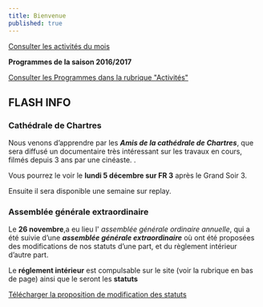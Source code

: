```yaml
---
title: Bienvenue
published: true
---
```


<p><a href="/pages/activites-du-mois.html" class="bouton">Consulter les activités du mois</a></p>  

**Programmes de la saison 2016/2017**

[Consulter les Programmes dans la rubrique "Activités"](/pages/activites.html)




## FLASH INFO    

### Cathédrale de Chartres  

Nous venons d’apprendre par les **_Amis de la cathédrale de Chartres_**, que sera diffusé un documentaire très intéressant sur les travaux en cours, filmés depuis 3 ans par une cinéaste.  .
 
Vous pourrez le voir le **lundi 5 décembre sur FR 3** après le Grand Soir 3.
 
Ensuite il sera disponible une semaine sur replay.



###  Assemblée générale extraordinaire

Le **26  novembre**,a eu lieu l' _assemblée générale ordinaire annuelle_, qui a été suivie d’une _**assemblée générale extraordinaire**_ où ont été proposées des modifications de nos statuts d’une part, et du règlement intérieur d’autre part.

Le **réglement intérieur** est compulsable sur le site (voir la rubrique en bas de page) ainsi que le seront les **statuts** 

[Télécharger la proposition de modification des statuts](/fichiers/161115-proposition-de-modifications-des-statuts.pdf)
